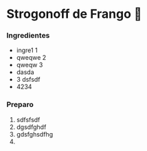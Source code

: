 # Strogonoff de Frango :chicken:

### Ingredientes

- ingre1 1
- qweqwe 2
- qweqw 3
- dasda
- 3 dsfsdf
- 4234 

### Preparo

1. sdfsfsdf
2. dgsdfghdf
3. gdsfghsdfhg
4. 





















